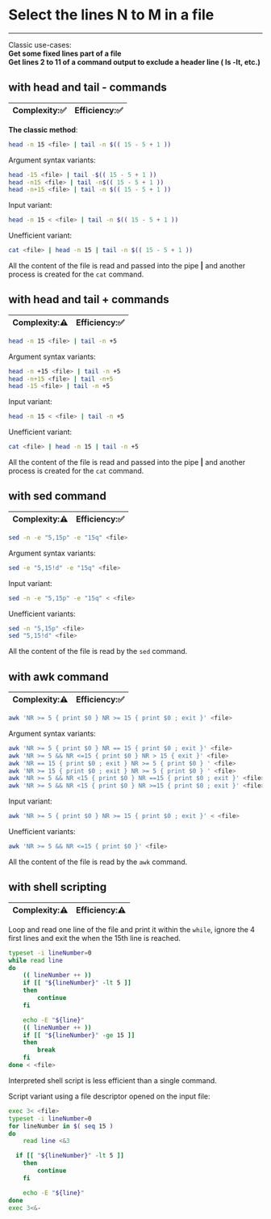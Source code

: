 # Select the lines N to M in a file
***
Classic use-cases:  
**Get some fixed lines part of a file**  
**Get lines 2 to 11 of a command output to exclude a header line ( ls -lt, etc.)**

## with head and tail - commands
| Complexity::white_check_mark: | Efficiency::white_check_mark: |
| ---------- | ---------- |
**The classic method**:
```bash
head -n 15 <file> | tail -n $(( 15 - 5 + 1 ))
```
Argument syntax variants:
```bash
head -15 <file> | tail -$(( 15 - 5 + 1 ))
head -n15 <file> | tail -n$(( 15 - 5 + 1 ))
head -n+15 <file> | tail -n $(( 15 - 5 + 1 ))
```
Input variant:
```bash
head -n 15 < <file> | tail -n $(( 15 - 5 + 1 ))
```

Unefficient variant:
```bash
cat <file> | head -n 15 | tail -n $(( 15 - 5 + 1 ))
```
All the content of the file is read and passed into the pipe **|** and another process is created for the `cat` command.

## with head and tail + commands
| Complexity::warning: | Efficiency::white_check_mark: |
| ---------- | ---------- |

```bash
head -n 15 <file> | tail -n +5
```
Argument syntax variants:
```bash
head -n +15 <file> | tail -n +5
head -n+15 <file> | tail -n+5
head -15 <file> | tail -n +5
```
Input variant:
```bash
head -n 15 < <file> | tail -n +5
```
Unefficient variant:
```bash
cat <file> | head -n 15 | tail -n +5
```
All the content of the file is read and passed into the pipe **|** and another process is created for the `cat` command.

## with sed command
| Complexity::warning: | Efficiency::white_check_mark: |
| ---------- | ---------- |

```bash
sed -n -e "5,15p" -e "15q" <file>
```
Argument syntax variants:
```bash
sed -e "5,15!d" -e "15q" <file>
```
Input variant:
```bash
sed -n -e "5,15p" -e "15q" < <file>
```
Unefficient variants:
```bash
sed -n "5,15p" <file>
sed "5,15!d" <file>
```
All the content of the file is read by the `sed` command.

## with awk command
| Complexity::warning: | Efficiency::white_check_mark: |
| ---------- | ---------- |

```bash
awk 'NR >= 5 { print $0 } NR >= 15 { print $0 ; exit }' <file>
```
Argument syntax variants:
```bash
awk 'NR >= 5 { print $0 } NR == 15 { print $0 ; exit }' <file>
awk 'NR >= 5 && NR <=15 { print $0 } NR > 15 { exit }' <file>
awk 'NR == 15 { print $0 ; exit } NR >= 5 { print $0 } ' <file>
awk 'NR >= 15 { print $0 ; exit } NR >= 5 { print $0 } ' <file>
awk 'NR >= 5 && NR <15 { print $0 } NR ==15 { print $0 ; exit }' <file>
awk 'NR >= 5 && NR <15 { print $0 } NR >=15 { print $0 ; exit }' <file>
```
Input variant:
```bash
awk 'NR >= 5 { print $0 } NR >= 15 { print $0 ; exit }' < <file>
```
Unefficient variants:
```bash
awk 'NR >= 5 && NR <=15 { print $0 }' <file>
```
All the content of the file is read by the `awk` command.

## with shell scripting
| Complexity::warning: | Efficiency::warning: |
| ---------- | ---------- |

Loop and read one line of the file and print it within the `while`, ignore the 4 first lines and exit the when the 15th line is reached.
```bash
typeset -i lineNumber=0
while read line
do
	(( lineNumber ++ ))
	if [[ "${lineNumber}" -lt 5 ]]
	then
		continue
	fi

	echo -E "${line}"
	(( lineNumber ++ ))
	if [[ "${lineNumber}" -ge 15 ]]
	then
		break
	fi
done < <file>
```
Interpreted shell script is less efficient than a single command.

Script variant using a file descriptor opened on the input file:
```bash
exec 3< <file>
typeset -i lineNumber=0
for lineNumber in $( seq 15 )
do
	read line <&3

  if [[ "${lineNumber}" -lt 5 ]]
	then
		continue
	fi

	echo -E "${line}"
done
exec 3<&-
```
